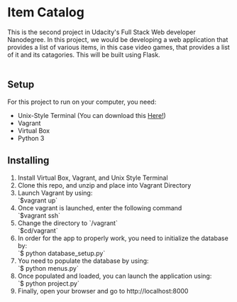 <h1>Item Catalog</h1> 
This is the second project in Udacity's Full Stack Web developer Nanodegree. In this project, we 
would be developing a web application that provides a list of various items, in this case video
games, that provides a list of it and its catagories. This will be built using Flask.
<br>
<br>

<h2>Setup</h2>
For this project to run on your computer, you need: 
<ul>
  <li>Unix-Style Terminal (You can download this <a href="https://git-scm.com/downloads">Here!</a>)</li>
  <li>Vagrant</li>
  <li>Virtual Box</li>
  <li>Python 3</li> 
  </ul>

<h2>Installing</h2>
<ol>
  <li>Install Virtual Box, Vagrant, and Unix Style Terminal</li>
  <li>Clone this repo, and unzip and place into Vagrant Directory</li>
  <li>Launch Vagrant by using:</li>
    `$vagrant up`
  <li>Once vagrant is launched, enter the following command</li>
  `$vagrant ssh`
  <li>Change the directory to `/vagrant`</li>
  `$cd/vagrant`
  <li>In order for the app to properly work, you need to initialize the database by:</li>
  `$ python database_setup.py`
  <li>You need to populate the database by using:</li>
  `$ python menus.py`
  <li>Once populated and loaded, you can launch the application using:</li>
  `$ python project.py`
  <li>Finally, open your browser and go to http://localhost:8000
